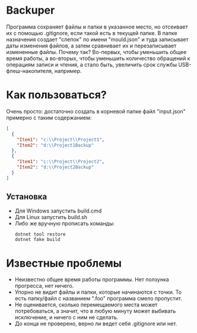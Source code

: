 # Backuper
Программа сохраняет файлы и папки в указанное место, но отсеивает их с помощью .gitignore, если такой есть в текущей папке.
В папке назначения создает "слепок" по имени "mould.json" и туда записывает даты изменения файлов, а затем сравнивает их и перезаписывает измененные файлы. Почему так? Во-первых, чтобы уменьшить общее время работы, а во-вторых, чтобы уменьшить количество обращений к операциям записи и чтения, а стало быть, увеличить срок службы USB-флеш-накопителя, например.

# Как пользоваться?
Очень просто: достаточно создать в корневой папке файл "input.json" примерно с таким содержанием:
```json
[
  {
    "Item1": "c:\\Project\\Project1",
    "Item2": "d:\\Project1Backup"
  },
  {
    "Item1": "c:\\Project\\Project2",
    "Item2": "d:\\Project2Backup"
  }
]
```

## Установка
* Для Windows запустить build.cmd
* Для Linux запустить build.sh
* Либо же вручную прописать команды:
    ```
    dotnet tool restore
    dotnet fake build
    ```

# Известные проблемы
* Неизвестно общее время работы программы. Нет ползунка прогресса, нет ничего.
* Упорно не видит файлы и папки, которые начинаются с точки. То есть папку/файл с названием ".foo" программа смело пропустит.
* Не оценивается, сколько перемещаемого места может потребоваться, а значит, что в любую минуту может выбивать исключение, и ничего с ним не сделать.
* До конца не проверено, верно ли ведет себя .gitignore или нет.